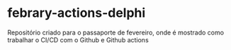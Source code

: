 # febrary-actions-delphi
Repositório criado para o passaporte de fevereiro, onde é mostrado como trabalhar o CI/CD com o Github e Github actions
